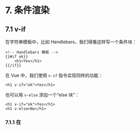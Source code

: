 # 7. 条件渲染

## 7.1 v-if

在字符串模板中，比如 Handlebars，我们得像这样写一个条件块：

    <!-- Handlebars 模板 -->
    {{#if ok}}
        <h1>Yes</h1>
    {{/if}}

在 Vue 中，我们使用 `v-if` 指令实现同样的功能：

    <h1 v-if="ok">Yes</h1>

也可以用 `v-else` 添加一个“else 块”：

    <h1 v-if="ok">Yes</h1>
    <h1 v-else>No</h1>

### 7.1.1 在 <template> 元素上使用 v-if 条件渲染分组

因为 `v-if` 是一个指令，所以必须将它添加到一个元素上。
但是如果想切换多个元素呢？此时可以把一个 `<template>` 元素当做不可见的包裹元素，并在上面使用 `v-if`。
最终的渲染结果将不包含 `<template>` 元素。

查看：[./examples/ch07/1.template.html](./examples/ch07/1.template.html)

    <template v-if="ok">
        <h1>Title</h1>
        <p>Paragraph 1</p>
        <p>Paragraph 2</p>
    </template>

### 7.1.2 v-else

你可以使用 `v-else` 指令来表示 `v-if` 的“else 块”：

查看：[./examples/ch07/2.v-else.html](./examples/ch07/2.v-else.html)

    <div v-if="Math.random() > 0.5">
        Now you see me
    </div>
    <div v-else>
        Now you don't
    </div>


`v-else` 元素必须紧跟在带 `v-if` 或者 `v-else-if` 的元素的后面，
否则它将不会被识别。

### 7.1.3 v-else-if

`v-else-if`，顾名思义，充当 `v-if` 的“else-if 块”，可以连续使用：

查看：[./examples/ch07/3.v-else-if.html](./examples/ch07/3.v-else-if.html)

    <div v-if="type === 'A'">
        A
    </div>
    <div v-else-if="type === 'B'">
        B
    </div>
    <div v-else-if="type === 'C'">
        C
    </div>
    <div v-else>
        Not A/B/C
    </div>

类似于 `v-else`，`v-else-if` 也必须紧跟在带 `v-if` 或者 `v-else-if` 的元素之后。

### 7.1.4 用 key 管理可复用的元素

Vue 会尽可能高效地渲染元素，通常会复用已有元素而不是从头开始渲染。
这么做除了使 Vue 变得非常快之外，还有其它一些好处。
例如，如果你允许用户在不同的登录方式之间切换：

查看：[./examples/ch07/4.no-key.html](./examples/ch07/4.no-key.html)

    <div id="example">
        <template v-if="loginType === 'username'">
            <label>Username</label>
            <input placeholder="Enter your username">
        </template>
        <template v-else>
            <label>Email</label>
            <input placeholder="Enter your email address">
        </template>
        <button type="button" v-on:click=toggleLoginType>
            toggle login type
        </button>
    </div>

    <script>
        var vm = new Vue({
            el: '#example',
            data: {
                loginType: "username"
            },
            methods: {
                toggleLoginType: function () {
                    if ( this.loginType === "username" ) {
                        this.loginType = "email";
                    } else {
                        this.loginType = "username";
                    }
                }
            }
        })
    </script>

那么在上面的代码中切换 `loginType` 将不会清除用户已经输入的内容。
因为两个模板使用了相同的元素，`<input>` 不会被替换掉——仅仅是替换了它的 `placeholder`。

这样也不总是符合实际需求，所以 Vue 为你提供了一种方式来表达“这两个元素是完全独立的，不要复用它们”。
只需添加一个具有唯一值的 key 属性即可：

    <template v-if="loginType === 'username'">
        <label>Username</label>
        <input placeholder="Enter your username" key="username-input">
    </template>
    <template v-else>
        <label>Email</label>
        <input placeholder="Enter your email address" key="email-input">
    </template>

现在，每次切换时，输入框都将被重新渲染。

注意，`<label>` 元素仍然会被高效地复用，因为它们没有添加 `key` 属性。


## 7.2 v-show

另一个用于根据条件展示元素的选项是 `v-show` 指令。用法大致一样：

查看：[./examples/ch07/5.v-show.html](./examples/ch07/5.v-show.html)

    <div id="example">
        <h1 v-show="ok">Hello!</h1>
        <button type="button" v-on:click="toggle">toggle</button>
    </div>

    <script>
        var vm = new Vue({
            el: '#example',
            data: {
                ok: true
            },
            methods: {
                toggle: function () {
                    this.ok = !this.ok;
                }
            }
        })
    </script>

不同的是带有 `v-show` 的元素始终会被渲染并保留在 DOM 中。
`v-show` 只是简单地切换元素的 CSS 属性 `display`。

注意，`v-show` 不支持 `<template>` 元素，也不支持 `v-else`。

## 7.3 v-if vs v-show

`v-if` 是“真正”的条件渲染，因为它会确保在切换过程中条件块内的事件监听器和子组件适当地被销毁和重建。

`v-if` 也是惰性的：如果在初始渲染时条件为假，则什么也不做——直到条件第一次变为真时，才会开始渲染条件块。

相比之下，`v-show` 就简单得多——不管初始条件是什么，元素总是会被渲染，并且只是简单地基于 CSS 进行切换。

一般来说，`v-if` 有更高的切换开销，而 `v-show` 有更高的初始渲染开销。
因此，如果需要非常频繁地切换，则使用 `v-show` 较好；
如果在运行时条件很少改变，则使用 `v-if` 较好。